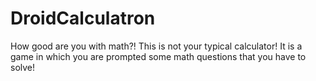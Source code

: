 # DroidCalculatron

How good are you with math?!
This is not your typical calculator! It is a game in which you are prompted some math questions that you have to solve!
